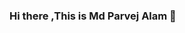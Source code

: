 ### Hi there ,This is Md Parvej Alam 👋

<!--
**mdparvejalam/mdparvejalam** is a ✨ _special_ ✨ repository because its `README.md` (this file) appears on your GitHub profile.

Here are some ideas to get you started:

- 🔭 I’m currently working on. Tech interviews Preparation Material...
- 🌱 I’m currently learning code j2EE 💻 
- 👯 I’m looking to collaborate on . Learning Made Easy.
- 📫 How to reach me: .mdparvejalam151@gmail.com..
- 😄 Pronouns: ...
- ⚡ Fun fact: i am half finish...
- ⭐ Connect with me:mdparvejalam151@gamil.com
- ⭐ Languages and Tools: C ,C++ ,CSS3, HTML, JAVASCRIPT, PHP,
